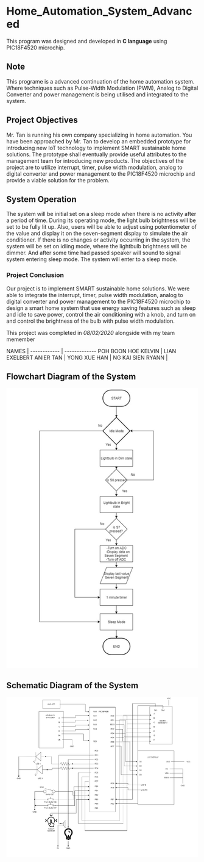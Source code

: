# Home_Automation_System_Advanced
This program was designed and developed in **C language** using PIC18F4520 microchip. 

## Note
This programe is a advanced continuation of the home automation system. 
Where techniques such as Pulse-Width Modulation (PWM), Analog to Digital Converter and power management is being utilised and integrated to the system.

## Project Objectives
Mr. Tan is running his own company specializing in home automation. You have been approached by Mr. Tan to develop an embedded prototype for introducing new IoT technology to implement SMART sustainable home solutions. The prototype shall eventually provide useful attributes to the management team for introducing new products.
The objectives of the project are to utilize interrupt, timer, pulse width modulation, analog to digital converter and power management to the PIC18F4520 microchip and provide a viable solution for the problem.

## System Operation
The system will be initial set on a sleep mode when there is no activity after a period of time.
During its operating mode, the light bulb brightness will be set to be fully lit up. Also, users will be able to adjust using potentiometer of the value and display it on the seven-segment display 
to simulate the air conditioner. If there is no changes or activity occurring in the system, the system will be set on idling mode, where the lightbulb brightness will be dimmer.
And after some time had passed speaker will sound to signal system entering sleep mode. The system will enter to a sleep mode.

### Project Conclusion
Our project is to implement SMART sustainable home solutions. We were able to integrate the interrupt, timer, pulse width modulation, analog to digital converter and power 
management to the PIC18F4520 microchip to design a smart home system that use energy saving features such as sleep and idle to save power, control the air conditioning with a knob,
and turn on and control the brightness of the bulb with pulse width modulation.

This project was completed in *08/02/2020* alongside with my team memember

NAMES |
------------ | -------------
POH BOON HOE KELVIN |
LIAN EXELBERT ANIER TAN | 
YONG XUE HAN |
NG KAI SIEN RYANN | 



## Flowchart Diagram of the System
![Flowchart Drawing](Flowchart_diagram.PNG)

## Schematic Diagram of the System
![Flowchart Drawing](Schematic_diagram.PNG)
